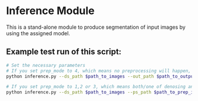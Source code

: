 # **Inference Module**
This is a stand-alone module to produce segmentation of input images by using the assigned model.

## Example test run of this script:
```bash
# Set the necessary parameters
# If you set prep_mode to 4, which means no preprocessing will happen, then you don't have to set a path to store the preprocessed images
python inference.py --ds_path $path_to_images --out_path $path_to_output --pretrained $path_to_pretrained_model --prep_mode 4

# If you set prep_mode to 1,2 or 3, which means both/one of denosing and N4 bias field correction will happen, then you have to set a path to store the preprocessed images
python inference.py --ds_path $path_to_images --ps_path $path_to_prep_images --out_path $path_to_output --pretrained $path_to_pretrained_model --prep_mode 1

```
